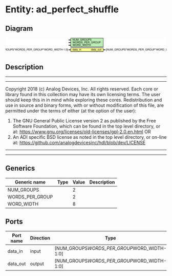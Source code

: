 # Entity: ad_perfect_shuffle

## Diagram

![Diagram](ad_perfect_shuffle.svg "Diagram")
## Description

***************************************************************************
 ***************************************************************************
 Copyright 2018 (c) Analog Devices, Inc. All rights reserved.
 Each core or library found in this collection may have its own licensing terms.
 The user should keep this in in mind while exploring these cores.
 Redistribution and use in source and binary forms,
 with or without modification of this file, are permitted under the terms of either
  (at the option of the user):
   1. The GNU General Public License version 2 as published by the
      Free Software Foundation, which can be found in the top level directory, or at:
 https://www.gnu.org/licenses/old-licenses/gpl-2.0.en.html
 OR
   2.  An ADI specific BSD license as noted in the top level directory, or on-line at:
 https://github.com/analogdevicesinc/hdl/blob/dev/LICENSE
 ***************************************************************************
 ***************************************************************************
 
## Generics

| Generic name    | Type | Value | Description |
| --------------- | ---- | ----- | ----------- |
| NUM_GROUPS      |      | 2     |             |
| WORDS_PER_GROUP |      | 2     |             |
| WORD_WIDTH      |      | 8     |             |
## Ports

| Port name | Direction | Type                                        | Description |
| --------- | --------- | ------------------------------------------- | ----------- |
| data_in   | input     | [NUM_GROUPS*WORDS_PER_GROUP*WORD_WIDTH-1:0] |             |
| data_out  | output    | [NUM_GROUPS*WORDS_PER_GROUP*WORD_WIDTH-1:0] |             |
